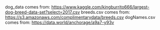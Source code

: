 dog_data comes from: https://www.kaggle.com/kingburrito666/largest-dog-breed-data-set?select=2017.csv
breeds.csv comes from: https://s3.amazonaws.com/complimentarydata/breeds.csv
dogNames.csv comes from: https://data.world/anchorage/a9a7-y93v